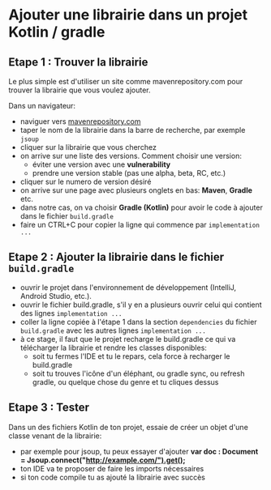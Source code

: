 # Ajouter une librairie dans un projet Kotlin / gradle

## Etape 1 : Trouver la librairie

Le plus simple est d'utiliser un site comme mavenrepository.com pour trouver la librairie que vous voulez ajouter.

Dans un navigateur:
- naviguer vers [mavenrepository.com](https://mvnrepository.com/)
- taper le nom de la librairie dans la barre de recherche, par exemple `jsoup`
- cliquer sur la librairie que vous cherchez
- on arrive sur une liste des versions. Comment choisir une version:
  - éviter une version avec une **vulnerability**
  - prendre une version stable (pas une alpha, beta, RC, etc.)
- cliquer sur le numero de version désiré
- on arrive sur une page avec plusieurs onglets en bas: **Maven**, **Gradle** etc.
- dans notre cas, on va choisir **Gradle (Kotlin)** pour avoir le code à ajouter dans le fichier `build.gradle`
- faire un CTRL+C pour copier la ligne qui commence par `implementation ...`

## Etape 2 : Ajouter la librairie dans le fichier `build.gradle`

- ouvrir le projet dans l'environnement de développement (IntelliJ, Android Studio, etc.).
- ouvrir le fichier build.gradle, s'il y en a plusieurs ouvrir celui qui contient des lignes `implementation ...`
- coller la ligne copiée à l'étape 1 dans la section `dependencies` du fichier `build.gradle` avec les autres lignes `implementation ...`
- à ce stage, il faut que le projet recharge le build.gradle ce qui va télécharger la librairie et rendre les classes disponibles:
  - soit tu fermes l'IDE et tu le repars, cela force à recharger le build.gradle
  - soit tu trouves l'icône d'un éléphant, ou gradle sync, ou refresh gradle, ou quelque chose du genre et tu cliques dessus

## Etape 3 : Tester

Dans un des fichiers Kotlin de ton projet, essaie de créer un objet d'une classe venant de la librairie:
- par exemple pour jsoup, tu peux essayer d'ajouter **var doc : Document = Jsoup.connect("http://example.com/").get();**
- ton IDE va te proposer de faire les imports nécessaires
- si ton code compile tu as ajouté la librairie avec succès
